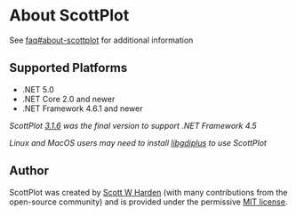
# About ScottPlot

See [faq#about-scottplot](faq/#about-scottplot) for additional information

## Supported Platforms

* .NET 5.0
* .NET Core 2.0 and newer
* .NET Framework 4.6.1 and newer

_ScottPlot [3.1.6](https://github.com/ScottPlot/ScottPlot/releases/tag/3.1.6) was the final version to support .NET Framework 4.5_

_Linux and MacOS users may need to install [libgdiplus](quickstart#libgdiplus) to use ScottPlot_

## Author

ScottPlot was created by [Scott W Harden](https://www.swharden.com/wp/about-scott/) (with many contributions from the open-source community) and is provided under the permissive [MIT license](https://github.com/ScottPlot/ScottPlot/blob/master/LICENSE).